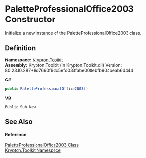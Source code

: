# PaletteProfessionalOffice2003 Constructor


Initialize a new instance of the PaletteProfessionalOffice2003 class.



## Definition
**Namespace:** <a href="79d2eac2-21f4-54ff-7552-b20c33c30600.md">Krypton.Toolkit</a>  
**Assembly:** Krypton.Toolkit (in Krypton.Toolkit.dll) Version: 80.23.10.287+8d7660f9dc5efd033fabe008ebfb904beab6d444

**C#**
``` C#
public PaletteProfessionalOffice2003()
```
**VB**
``` VB
Public Sub New
```



## See Also


#### Reference
<a href="02bddb16-ecd8-6966-f2a8-ecddae52e64e.md">PaletteProfessionalOffice2003 Class</a>  
<a href="79d2eac2-21f4-54ff-7552-b20c33c30600.md">Krypton.Toolkit Namespace</a>  
